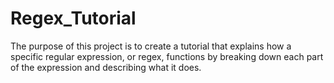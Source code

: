# Regex_Tutorial
The purpose of this project is to create a tutorial that explains how a specific regular expression, or regex, functions by breaking down each part of the expression and describing what it does.
